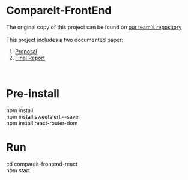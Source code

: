 # CompareIt-FrontEnd
The original copy of this project can be found on [our team's repository](https://github.com/kellygabriela/CompareIt) <br />
<br />
This project includes a two documented paper:
1. [Proposal](https://docs.google.com/document/d/1feIqY2bACmjkvJJWExErlJ2TChRTRmJkHY1PEYQuzqI/edit?usp=sharing)
2. [Final Report](https://docs.google.com/document/d/1PIOSGN-QeenPqAsbNlneOEhW4NpyYnDs/edit?usp=sharing&ouid=115641619974306728536&rtpof=true&sd=true) 
<br />

# Pre-install 
npm install <br />
npm install sweetalert --save <br />
npm install react-router-dom <br />

# Run
cd compareit-frontend-react <br />
npm start
